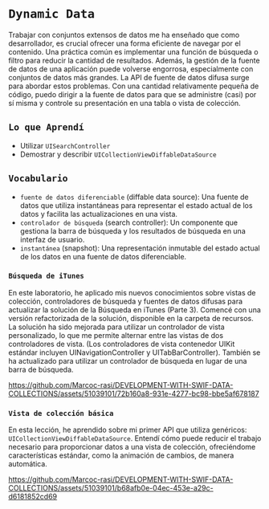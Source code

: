 # `Dynamic Data`

Trabajar con conjuntos extensos de datos me ha enseñado que como desarrollador, es crucial ofrecer una forma eficiente de navegar por el contenido. Una práctica común es implementar una función de búsqueda o filtro para reducir la cantidad de resultados. Además, la gestión de la fuente de datos de una aplicación puede volverse engorrosa, especialmente con conjuntos de datos más grandes. La API de fuente de datos difusa surge para abordar estos problemas. Con una cantidad relativamente pequeña de código, puedo dirigir a la fuente de datos para que se administre (casi) por sí misma y controle su presentación en una tabla o vista de colección.

## `Lo que Aprendí`

- Utilizar `UISearchController`
- Demostrar y describir `UICollectionViewDiffableDataSource`

## `Vocabulario`
- `fuente de datos diferenciable` (diffable data source): Una fuente de datos que utiliza instantáneas para representar el estado actual de los datos y facilita las actualizaciones en una vista.
- `controlador de búsqueda` (search controller): Un componente que gestiona la barra de búsqueda y los resultados de búsqueda en una interfaz de usuario.
- `instantánea` (snapshot): Una representación inmutable del estado actual de los datos en una fuente de datos diferenciable.

### `Búsqueda de iTunes`

En este laboratorio, he aplicado mis nuevos conocimientos sobre vistas de colección, controladores de búsqueda y fuentes de datos difusas para actualizar la solución de la Búsqueda en iTunes (Parte 3). Comencé con una versión refactorizada de la solución, disponible en la carpeta de recursos. La solución ha sido mejorada para utilizar un controlador de vista personalizado, lo que me permite alternar entre las vistas de dos controladores de vista. (Los controladores de vista contenedor UIKit estándar incluyen UINavigationController y UITabBarController). También se ha actualizado para utilizar un controlador de búsqueda en lugar de una barra de búsqueda.

https://github.com/Marcoc-rasi/DEVELOPMENT-WITH-SWIF-DATA-COLLECTIONS/assets/51039101/72b160a8-931e-4277-bc98-bbe5af678187


### `Vista de colección básica`

En esta lección, he aprendido sobre mi primer API que utiliza genéricos: `UICollectionViewDiffableDataSource`. Entendí cómo puede reducir el trabajo necesario para proporcionar datos a una vista de colección, ofreciéndome características estándar, como la animación de cambios, de manera automática.

https://github.com/Marcoc-rasi/DEVELOPMENT-WITH-SWIF-DATA-COLLECTIONS/assets/51039101/b68afb0e-04ec-453e-a29c-d6181852cd69


